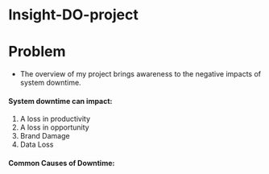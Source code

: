# Insight-DO-project

# Problem

- The overview of my project brings awareness to the negative impacts of system downtime.  
#### System downtime can impact:
  1. A loss in productivity
  2. A loss in opportunity
  3. Brand Damage
  4. Data Loss
  
  
#### Common Causes of Downtime:
